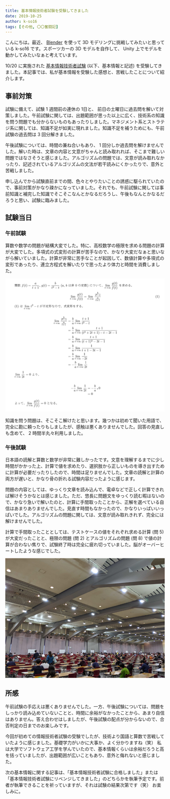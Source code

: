 ```yaml
---
title: 基本情報技術者試験を受験してきました
date: 2019-10-25
author: k-so16
tags: [その他, 〇〇奮闘記]
---
```


こんにちは。最近、 [Blender](https://www.blender.org/) を使って 3D モデリングに挑戦してみたいと思っている k-so16 です。スポーツカーの 3D モデルを自作して、 Unity 上でモデルを動かしてみたいなぁと考えています。

10/20 に実施された [基本情報技術者試験](https://www.jitec.ipa.go.jp/1_11seido/fe.html) (以下、基本情報と記述) を受験してきました。本記事では、私が基本情報を受験した感想と、苦戦したことについて紹介します。

## 事前対策
試験に備えて、試験 1 週間前の連休の 1日と、 前日の土曜日に過去問を解いて対策しました。午前試験に関しては、出題範囲が思った以上に広く、技術系の知識を問う問題でも分からないものもあったりしました。マネジメント系とストラテジ系に関しては、知識不足が如実に現れました。知識不足を補うためにも、午前試験の過去問は 3 回分解きました。

午後試験については、時間の兼ね合いもあり、 1 回分しか過去問を解けませんでした。解いた時は、文章の内容と文意がちゃんと読み取れれば、そこまで難しい問題ではなさそうと感じました。アルゴリズムの問題では、文意が読み取れなかったり、記述されているアルゴリズムの文法が若干読みにくかったりで、意外と苦戦しました。

申し込んでから試験直前までの間、色々とやりたいことの誘惑に駆られていたので、事前対策がかなり疎かになっていました。それでも、午前試験に関しては事前知識と補完した知識でそこそこなんとかなるだろうし、午後もなんとかなるだろうと思い、試験に臨みました。

## 試験当日
### 午前試験
算数や数学の問題が結構大変でした。特に、高校数学の極限を求める問題の計算が大変でした。多項式の式変形の計算が苦手なので、かなり大変だなぁと思いながら解いていました。計算が非常に苦手なことが起因して、数値計算や多項式の変形であったり、連立方程式を解いたりで思ったより体力と時間を消費しました。

![](images/took-fe-2019-autumn-exam-1.png)

知識を問う問題は、そこそこ解けたと思います。幾つかは初めて聞いた用語で、完全に勘に頼ったりもしましたが、感触は悪くありませんでした。回答の見直しも含めて、 2 時間半丸々利用しました。

### 午後試験
日本語の読解と算数と数学が非常に難しかったです。文意を理解するまでに少し時間がかかった上、計算で値を求めたり、選択肢から正しいものを導き出すために計算が必要だったりしたので、時間は足りませんでした。文章の読解と計算の両方が遅いと、かなり骨の折れる試験内容だったように感じます。

問題の内容としては、ゆっくり文章を読み込んで、電卓などで正しく計算できれば解けそうかなとは感じました。ただ、悠長に問題文をゆっくり読む暇はないので、かなり急いで解いたのと、計算に手間取ったことから、正解を選べている自信はあまりありませんでした。見直す時間もなかったので、かなりいっぱいいっぱいでした。アルゴリズムの問題に関しては、文意が読み取れきれず、完全には解けませんでした。

計算で手間取ったこととしては、テストケースの値をそれぞれ求める計算 (問 5) が大変だったことと、極限の問題 (問 2) とアルゴリズムの問題 (問 8) で値の計算が合わない焦りで、試験終了時は完全に疲れ切っていました。脳がオーバーヒートしたような感じでした。

![](images/took-fe-2019-autumn-exam-2.jpg)

## 所感
午前試験の手応えは悪くありませんでした。一方、午後試験については、問題をしっかり読み込めていないことと、時間に余裕がなかったことから、あまり自信はありません。答え合わせはしましたが、午後試験の配点が分からないので、合否判定の日までのお楽しみです。

今回が初めての情報技術者試験の受験でしたが、技術より国語と算数で苦戦していたように感じました。基礎学力がいかに大事か、よく分かりますね（笑） 私は大学でソフトウェア工学を学んでいたので、基本情報くらいは余裕だろうと高を括っていましたが、出題範囲が広いこともあり、意外と侮れないと感じました。

次の基本情報に関する記事は、「基本情報技術者試験に合格しました」または「基本情報技術者試験にリベンジしてきました」のどちらかを執筆予定です。前者が執筆できることを祈っていますが、それは試験の結果次第です（笑） お楽しみに。